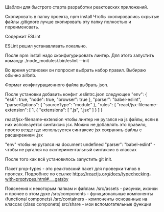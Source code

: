 Шаблон для быстрого старта разработки реактовских приложений. 

Скопировать в папку проекта, npm install
Чтобы скопировались скрытые файлы .gitignore лучше скопировать эту папку полностью и переименовать. 

Содержит ESLint


ESLint решил устанавливать локально. 

После npm install надо сконфигурировать линтер. Для этого запустить команду
./node_modules/.bin/eslint --init

Во время установки он попросит выбрать набор правил. Выбираю обычно airbnb. 

Формат конфигурационного файла выбрать json.

После установки добавить конфиг .eslintrc.json следующее
"env": {
"es6": true,
"node": true,
"browser": true
},
"parser": "babel-eslint",
"parserOptions": {
"sourceType": "module"
},
"rules": {
"react/jsx-filename-extension": [
  1,
  {
  "extensions": [
      ".js",
      ".jsx"
    ]
  }
]
}

react/jsx-filename-extension чтобы линтер не ругался на js файлы, если в них используется синтаксис jsx. Можно не добавлять это правило, просто везде где используется синтаксис jsx сохранять файлы с расширением .jsx 

"env" чтобы не ругался на document undefined
"parser": "babel-eslint" - чтобы не ругался на экспериментальный синтаксис в классах


После того как всё установилось запустить git init.


Пакет prop-types - это реактовский пакет для проверки типов в пропсах. Подробнее по ссылке
https://reactjs.org/docs/typechecking-with-proptypes.html#___gatsby

Пояснения к некоторым папкам и файлам:
/src/assets - рисунки, иконки и прочее в этом духе
/src/components - функциональные компоненты (functional componets)
/src/containers - компоненты основанные на классах (class componets)
src/share - мои вспомогательные функции







